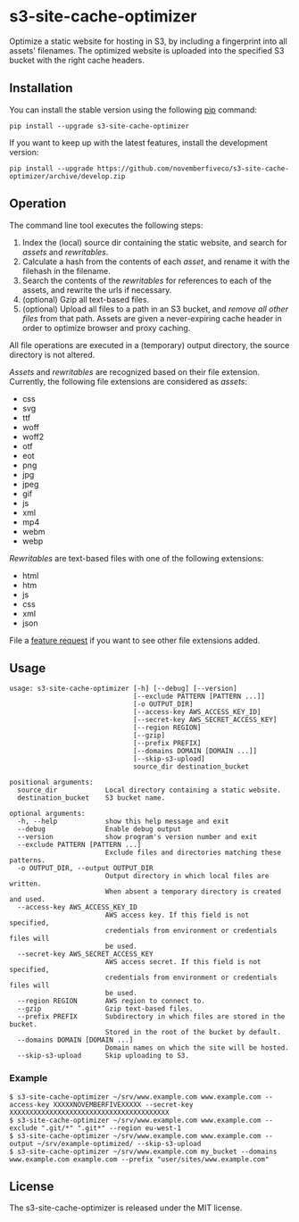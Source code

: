 # s3-site-cache-optimizer

Optimize a static website for hosting in S3, by including a fingerprint into
all assets' filenames. The optimized website is uploaded into the specified S3
bucket with the right cache headers.


## Installation

You can install the stable version using the following [pip](https://pip.pypa.io/en/latest/)
command:

	pip install --upgrade s3-site-cache-optimizer

If you want to keep up with the latest features, install the development version:

	pip install --upgrade https://github.com/novemberfiveco/s3-site-cache-optimizer/archive/develop.zip


## Operation

The command line tool executes the following steps:

1. Index the (local) source dir containing the static website, and search for _assets_ and
_rewritables_.
2. Calculate a hash from the contents of each _asset_, and rename it with the filehash in the
filename.
3. Search the contents of the _rewritables_ for references to each of the assets, and rewrite
the urls if necessary.
4. (optional) Gzip all text-based files.
5. (optional) Upload all files to a path in an S3 bucket, and *remove all other files* from that path.
Assets are given a never-expiring cache header in order to optimize browser and proxy caching.

All file operations are executed in a (temporary) output directory, the source directory is not
altered.

_Assets_ and _rewritables_ are recognized based on their file extension. Currently, the following
file extensions are considered as _assets_:

- css
- svg
- ttf
- woff
- woff2
- otf
- eot
- png
- jpg
- jpeg
- gif
- js
- xml
- mp4
- webm
- webp

_Rewritables_ are text-based files with one of the following extensions:

- html
- htm
- js
- css
- xml
- json

File a [feature request](https://github.com/novemberfiveco/s3-site-cache-optimizer/issues/new)
if you want to see other file extensions added.


## Usage

	usage: s3-site-cache-optimizer [-h] [--debug] [--version]
	                               [--exclude PATTERN [PATTERN ...]]
	                               [-o OUTPUT_DIR]
	                               [--access-key AWS_ACCESS_KEY_ID]
	                               [--secret-key AWS_SECRET_ACCESS_KEY]
	                               [--region REGION]
	                               [--gzip]
	                               [--prefix PREFIX]
	                               [--domains DOMAIN [DOMAIN ...]]
	                               [--skip-s3-upload]
	                               source_dir destination_bucket

	positional arguments:
	  source_dir            Local directory containing a static website.
	  destination_bucket    S3 bucket name.

	optional arguments:
	  -h, --help            show this help message and exit
	  --debug               Enable debug output
	  --version             show program's version number and exit
	  --exclude PATTERN [PATTERN ...]
	                        Exclude files and directories matching these patterns.
	  -o OUTPUT_DIR, --output OUTPUT_DIR
	                        Output directory in which local files are written.
	                        When absent a temporary directory is created and used.
	  --access-key AWS_ACCESS_KEY_ID
	                        AWS access key. If this field is not specified,
	                        credentials from environment or credentials files will
	                        be used.
	  --secret-key AWS_SECRET_ACCESS_KEY
	                        AWS access secret. If this field is not specified,
	                        credentials from environment or credentials files will
	                        be used.
	  --region REGION       AWS region to connect to.
	  --gzip                Gzip text-based files.
	  --prefix PREFIX       Subdirectory in which files are stored in the bucket.
	                        Stored in the root of the bucket by default.
	  --domains DOMAIN [DOMAIN ...]
	                        Domain names on which the site will be hosted.
	  --skip-s3-upload      Skip uploading to S3.


### Example

	$ s3-site-cache-optimizer ~/srv/www.example.com www.example.com --access-key XXXXXNOVEMBERFIVEXXXXX --secret-key XXXXXXXXXXXXXXXXXXXXXXXXXXXXXXXXXXXXXXXX
	$ s3-site-cache-optimizer ~/srv/www.example.com www.example.com --exclude ".git/*" ".git*" --region eu-west-1
	$ s3-site-cache-optimizer ~/srv/www.example.com www.example.com --output ~/srv/example-optimized/ --skip-s3-upload
	$ s3-site-cache-optimizer ~/srv/www.example.com my_bucket --domains www.example.com example.com --prefix "user/sites/www.example.com"

## License

The s3-site-cache-optimizer is released under the MIT license.
